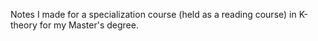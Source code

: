 Notes I made for a specialization course (held as a reading course) in K-theory for my Master's degree.
